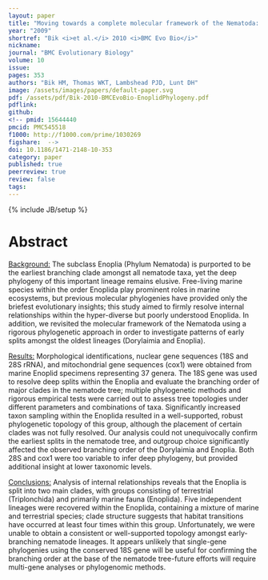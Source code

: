 ```yaml
---
layout: paper
title: "Moving towards a complete molecular framework of the Nematoda: a focus on the Enoplida and early-branching clades"
year: "2009"
shortref: "Bik <i>et al.</i> 2010 <i>BMC Evo Bio</i>"
nickname: 
journal: "BMC Evolutionary Biology"
volume: 10
issue: 
pages: 353
authors: "Bik HM, Thomas WKT, Lambshead PJD, Lunt DH"
image: /assets/images/papers/default-paper.svg
pdf: /assets/pdf/Bik-2010-BMCEvoBio-EnoplidPhylogeny.pdf
pdflink:
github: 
<!-- pmid: 15644440
pmcid: PMC545518
f1000: http://f1000.com/prime/1030269
figshare:  -->
doi: 10.1186/1471-2148-10-353
category: paper
published: true
peerreview: true
review: false
tags: 
---
```

{% include JB/setup %}

# Abstract

<u>Background:</u> The subclass Enoplia (Phylum Nematoda) is purported to be the earliest branching clade amongst all nematode taxa, yet the deep phylogeny of this important lineage remains elusive. Free-living marine species within the order Enoplida play prominent roles in marine ecosystems, but previous molecular phylogenies have provided only the briefest evolutionary insights; this study aimed to firmly resolve internal relationships within the hyper-diverse but poorly understood Enoplida. In addition, we revisited the molecular framework of the Nematoda using a rigorous phylogenetic approach in order to investigate patterns of early splits amongst the oldest lineages (Dorylaimia and Enoplia).

<u>Results:</u> Morphological identifications, nuclear gene sequences (18S and 28S rRNA), and mitochondrial gene sequences (cox1) were obtained from marine Enoplid specimens representing 37 genera. The 18S gene was used to resolve deep splits within the Enoplia and evaluate the branching order of major clades in the nematode tree; multiple phylogenetic methods and rigorous empirical tests were carried out to assess tree topologies under different parameters and combinations of taxa. Significantly increased taxon sampling within the Enoplida resulted in a well-supported, robust phylogenetic topology of this group, although the placement of certain clades was not fully resolved. Our analysis could not unequivocally confirm the earliest splits in the nematode tree, and outgroup choice significantly affected the observed branching order of the Dorylaimia and Enoplia. Both 28S and cox1 were too variable to infer deep phylogeny, but provided additional insight at lower taxonomic levels.

<u>Conclusions:</u> Analysis of internal relationships reveals that the Enoplia is split into two main clades, with groups consisting of terrestrial (Triplonchida) and primarily marine fauna (Enoplida). Five independent lineages were recovered within the Enoplida, containing a mixture of marine and terrestrial species; clade structure suggests that habitat transitions have occurred at least four times within this group. Unfortunately, we were unable to obtain a consistent or well-supported topology amongst early-branching nematode lineages. It appears unlikely that single-gene phylogenies using the conserved 18S gene will be useful for confirming the branching order at the base of the nematode tree-future efforts will require multi-gene analyses or phylogenomic methods.


